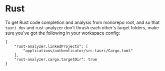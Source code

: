 # Rust

To get Rust code completion and analysis from monorepo root, and so that `tauri dev` and rust-analyzer don't thrash each other's target folders, make sure you've got the following in your workspace config:

```
{
    "rust-analyzer.linkedProjects": [
        "applications/authenticator/src-tauri/Cargo.toml"
    ],
    "rust-analyzer.cargo.targetDir": true
}
```
